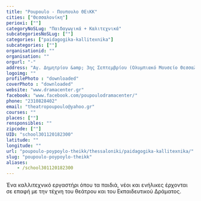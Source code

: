 ```yaml
---
title: "Poupoulo - Πουπουλο ΘΕιΚΚ"
cities: ["Θεσσαλονίκη"]
perioxi: [""]
categoryNoSLug: "Παιδαγωγικά + Καλιτεχνικά"
subcategoriesNoSLug: [""]
categories: ["paidagogika-kallitexnika"]
subcategories: [""]
organisationid: ""
organisation: ""
orgurl: "-"
address: "Αγ. Δημητρίου &amp; 3ης Σεπτεμβρίου (Ολυμπιακό Μουσείο Θεσσαλονίκης), 54636 Thessaloníki"
logoimg: ""
profilePhoto : "downloaded"
coverPhoto : "downloaded"
website: "www.dramacenter.gr"
facebook: "www.facebook.com/poupoulodramacenter/"
phone: "2310828402"
email: "theatropoupoulo@yahoo.gr"
courses: ""
places: [""]
rensponsibles: ""
zipcode: [""]
UID: "school301120182300"
latitude: ""
longitude: ""
url: "poupoulo-poypoylo-theikk/thessaloniki/paidagogika-kallitexnika/"
slug: "poupoulo-poypoylo-theikk"
aliases:
    - /school301120182300
---
```



Ένα καλλιτεχνικό εργαστήρι όπου τα παιδιά, νέοι και ενήλικες έρχονται σε επαφή με την τέχνη του θεάτρου και του Εκπαιδευτικού Δράματος.

